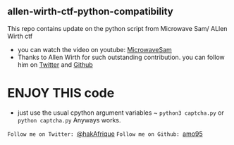 ## allen-wirth-ctf-python-compatibility
This repo contains update on the python script from Microwave Sam/ ALlen Wirth ctf

* you can watch the video on youtube: [MicrowaveSam](https://www.youtube.com/watch?v=c92Cnb9_RSc&t=628s)
* Thanks to Allen Wirth for such outstanding contribution. you can follow him on
[Twitter](https://twitter.com/Allan_Wirth) and 
[Github](https://github.com/allanlw)

# ENJOY THIS code

* just use the usual cpython argument variables ~ ``python3 captcha.py`` or ``python captcha.py`` 
Anyways works.

``Follow me on Twitter: ``[@hakAfrique](https://twitter.com/hakAfrique)
``Follow me on Github: ``[amo95](https://github.com/Amo95)
